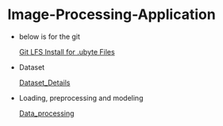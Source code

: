 # Image-Processing-Application

* below is for the git 

    [Git LFS Install for .ubyte Files](./git_lfs_install.md)</br>
* Dataset

    [Dataset_Details](./Dataset_details.md)</br>
* Loading, preprocessing and modeling 

    [Data_processing](./dataprocess.md)</br>
   